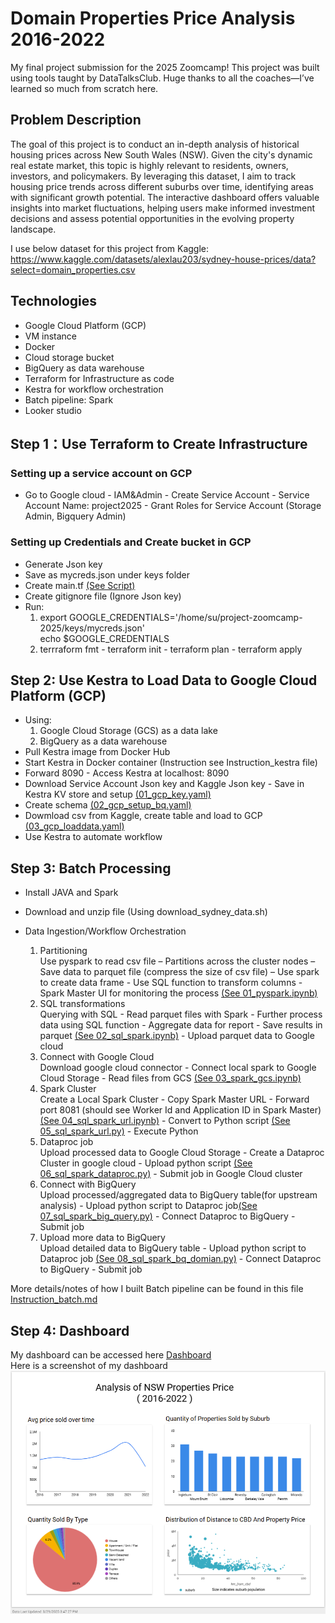 # Domain Properties Price Analysis 2016-2022
My final project submission for the 2025 Zoomcamp! This project was built using tools taught by DataTalksClub. Huge thanks to all the coaches—I’ve learned so much from scratch here.
## Problem Description
The goal of this project is to conduct an in-depth analysis of historical housing prices across New South Wales (NSW). Given the city's dynamic real estate market, this topic is highly relevant to residents, owners, investors, and policymakers. By leveraging this dataset, I aim to track housing price trends across different suburbs over time, identifying areas with significant growth potential. The interactive dashboard offers valuable insights into market fluctuations, helping users make informed investment decisions and assess potential opportunities in the evolving property landscape.

I use below dataset for this project from Kaggle:<br>
    https://www.kaggle.com/datasets/alexlau203/sydney-house-prices/data?select=domain_properties.csv

## Technologies

* Google Cloud Platform (GCP)
* VM instance
* Docker
* Cloud storage bucket 
* BigQuery as data warehouse
* Terraform for Infrastructure as code
* Kestra for workflow orchestration
* Batch pipeline: Spark
* Looker studio

## Step 1：Use Terraform to Create Infrastructure
### Setting up a service account on GCP
* Go to Google cloud - IAM&Admin - Create Service Account - Service Account Name: project2025 - Grant Roles for Service Account (Storage Admin, Bigquery Admin)
### Setting up Credentials and Create bucket in GCP
* Generate Json key 
* Save as mycreds.json under keys folder
* Create main.tf [(See Script)](https://github.com/Alisasu3/project-zoomcamp-2025/blob/main/Terraform/main.tf) 
* Create gitignore file (Ignore Json key) 
* Run:
    1. export GOOGLE_CREDENTIALS='/home/su/project-zoomcamp-2025/keys/mycreds.json'<br>echo $GOOGLE_CREDENTIALS  
    2. terrraform fmt - terraform init - terraform plan - terraform apply

## Step 2: Use Kestra to Load Data to Google Cloud Platform (GCP) 
* Using: 
    1. Google Cloud Storage (GCS) as a data lake 
    2. BigQuery as a data warehouse
* Pull Kestra image from Docker Hub
* Start Kestra in Docker container (Instruction see Instruction_kestra file)
* Forward 8090 - Access Kestra at localhost: 8090
* Download Service Account Json key and Kaggle Json key - Save in Kestra KV store and setup [(01_gcp_key.yaml)](https://github.com/Alisasu3/project-zoomcamp-2025/blob/main/Kestra/01_gcp_key.yaml)
* Create schema [(02_gcp_setup_bq.yaml)](https://github.com/Alisasu3/project-zoomcamp-2025/blob/main/Kestra/02_gcp_setup_bq.yaml)
* Dowmload csv from Kaggle, create table and load to GCP [(03_gcp_loaddata.yaml)](https://github.com/Alisasu3/project-zoomcamp-2025/blob/main/Kestra/03_gcp_loaddata.yaml) 
* Use Kestra to automate workflow 

## Step 3: Batch Processing
* Install JAVA and Spark 
* Download and unzip file (Using download_sydney_data.sh)
* Data Ingestion/Workflow Orchestration 

    1. Partitioning<br>
    Use pyspark to read csv file – Partitions across the cluster nodes – Save data to parquet file (compress the size of csv file) – Use spark to create data frame - Use SQL function to transform columns - Spark Master UI for monitoring the process [(See 01_pyspark.ipynb)](https://github.com/Alisasu3/project-zoomcamp-2025/blob/main/Batch/code/01_pyspark.ipynb)
    2. SQL transformations<br>
    Querying with SQL - Read parquet files with Spark - Further process data using SQL function - Aggregate data for report - Save results in parquet [(See 02_sql_spark.ipynb)](https://github.com/Alisasu3/project-zoomcamp-2025/blob/main/Batch/code/02_sql_spark.ipynb) - Upload parquet data to Google cloud
    3. Connect with Google Cloud<br>
    Download google cloud connector - Connect local spark to Google Cloud Storage - Read files from GCS [(See 03_spark_gcs.ipynb)](https://github.com/Alisasu3/project-zoomcamp-2025/blob/main/Batch/code/03_spark_gcs.ipynb)
    4. Spark Cluster<br>
    Create a Local Spark Cluster - Copy Spark Master URL - Forward port 8081 (should see Worker Id and Application ID in Spark Master) [(See 04_sql_spark_url.ipynb)](https://github.com/Alisasu3/project-zoomcamp-2025/blob/main/Batch/code/04_sql_spark_url.ipynb) - Convert to Python script [(See 05_sql_spark_url.py)](https://github.com/Alisasu3/project-zoomcamp-2025/blob/main/Batch/code/05_sql_spark_url.py) - Execute Python
    5. Dataproc job<br>
    Upload processed data to Google Cloud Storage - Create a Dataproc Cluster in google cloud - Upload python script [(See 06_sql_spark_dataproc.py)](https://github.com/Alisasu3/project-zoomcamp-2025/blob/main/Batch/code/06_sql_spark_dataproc.py)  - Submit job in Google Cloud cluster
    6. Connect with BigQuery<br>
    Upload processed/aggregated data to BigQuery table(for upstream analysis) - Upload python script to Dataproc job[(See 07_sql_spark_big_query.py)](https://github.com/Alisasu3/project-zoomcamp-2025/blob/main/Batch/code/07_sql_spark_big_query.py) - Connect Dataproc to BigQuery - Submit job
    7. Upload more data to BigQuery<br>
    Upload detailed data to BigQuery table - Upload python script to Dataproc job [(See 08_sql_spark_bq_domian.py)](https://github.com/Alisasu3/project-zoomcamp-2025/blob/main/Batch/code/08_sql_spark_bq_domain.py) - Connect Dataproc to BigQuery - Submit job<br>

More details/notes of how I built Batch pipeline can be found in this file [Instruction_batch.md](https://github.com/Alisasu3/project-zoomcamp-2025/blob/main/Batch/code/Instruction_batch.md)
## Step 4: Dashboard
My dashboard can be accessed here [Dashboard](https://lookerstudio.google.com/s/tvuljM4rBm8)<br>
Here is a screenshot of my dashboard
![dashboard](image-5.png)



